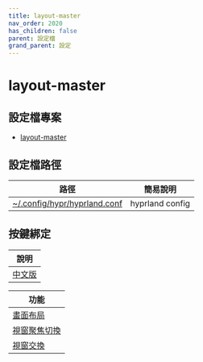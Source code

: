 ```yaml
---
title: layout-master
nav_order: 2020
has_children: false
parent: 設定檔
grand_parent: 設定
---
```



# layout-master


## 設定檔專案

* [layout-master](https://github.com/samwhelp/note-about-hyprland/blob/gh-pages/_demo/config/hyprland-config/layout-master)


## 設定檔路徑

| 路徑 | 簡易說明 |
| --- | --- |
| [~/.config/hypr/hyprland.conf](https://github.com/samwhelp/note-about-hyprland/blob/gh-pages/_demo/config/hyprland-config/layout-master/hyprland.conf) | hyprland config |


## 按鍵綁定

| 說明 |
| --- |
| [中文版](https://samwhelp.github.io/note-about-hyprland/read/config/keybind.html) |


| 功能 |
| --- |
| [畫面布局](https://samwhelp.github.io/note-about-hyprland/read/config/keybind/layout/master/layout-control.html) |
| [視窗聚焦切換](https://samwhelp.github.io/note-about-hyprland/read/config/keybind/layout/master/window-focus.html) |
| [視窗交換](https://samwhelp.github.io/note-about-hyprland/read/config/keybind/layout/master/window-swap.html) |
